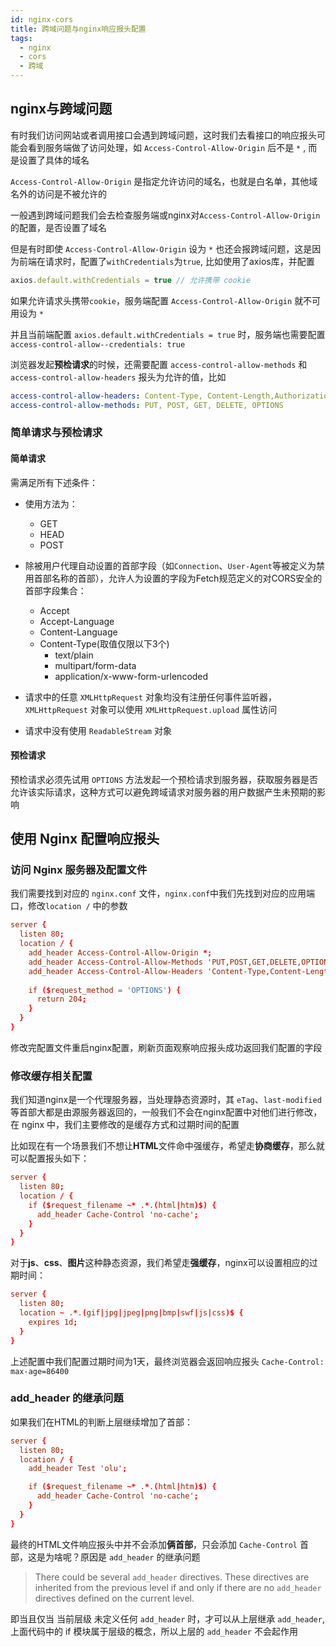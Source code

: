 ```yaml
---
id: nginx-cors
title: 跨域问题与nginx响应报头配置
tags:
  - nginx
  - cors
  - 跨域
---
```


## nginx与跨域问题

有时我们访问网站或者调用接口会遇到跨域问题，这时我们去看接口的响应报头可能会看到服务端做了访问处理，如 `Access-Control-Allow-Origin` 后不是 `*` , 而是设置了具体的域名

`Access-Control-Allow-Origin` 是指定允许访问的域名，也就是白名单，其他域名外的访问是不被允许的

一般遇到跨域问题我们会去检查服务端或nginx对`Access-Control-Allow-Origin`的配置，是否设置了域名

但是有时即使 `Access-Control-Allow-Origin` 设为 `*` 也还会报跨域问题，这是因为前端在请求时，配置了`withCredentials`为`true`, 比如使用了axios库，并配置

```js
axios.default.withCredentials = true // 允许携带 cookie
```

如果允许请求头携带`cookie`，服务端配置 `Access-Control-Allow-Origin` 就不可用设为 `*`  

并且当前端配置 `axios.default.withCredentials = true` 时，服务端也需要配置 `access-control-allow--credentials: true`

浏览器发起**预检请求**的时候，还需要配置 `access-control-allow-methods` 和 `access-control-allow-headers` 报头为允许的值，比如

```yaml
access-control-allow-headers: Content-Type, Content-Length,Authorization, Accept, X-Requested-With
access-control-allow-methods: PUT, POST, GET, DELETE, OPTIONS
```

### 简单请求与预检请求

#### 简单请求

需满足所有下述条件：

- 使用方法为：
  - GET
  - HEAD
  - POST

- 除被用户代理自动设置的首部字段（如`Connection`、`User-Agent`等被定义为禁用首部名称的首部），允许人为设置的字段为Fetch规范定义的对CORS安全的首部字段集合：
  - Accept
  - Accept-Language
  - Content-Language
  - Content-Type(取值仅限以下3个)
    - text/plain
    - multipart/form-data
    - application/x-www-form-urlencoded

- 请求中的任意 `XMLHttpRequest` 对象均没有注册任何事件监听器，`XMLHttpRequest` 对象可以使用 `XMLHttpRequest.upload` 属性访问
- 请求中没有使用 `ReadableStream` 对象

#### 预检请求

预检请求必须先试用 `OPTIONS` 方法发起一个预检请求到服务器，获取服务器是否允许该实际请求，这种方式可以避免跨域请求对服务器的用户数据产生未预期的影响

## 使用 Nginx 配置响应报头

### 访问 Nginx 服务器及配置文件

我们需要找到对应的 `nginx.conf` 文件，`nginx.conf`中我们先找到对应的应用端口，修改`location /` 中的参数

```conf
server {
  listen 80;
  location / {
    add_header Access-Control-Allow-Origin *; 
    add_header Access-Control-Allow-Methods 'PUT,POST,GET,DELETE,OPTIONS'; 
    add_header Access-Control-Allow-Headers 'Content-Type,Content-Length, Authorization, Accept,X-Requested-With';
    
    if ($request_method = 'OPTIONS') {
      return 204;
    }
  }
}
```

修改完配置文件重启nginx配置，刷新页面观察响应报头成功返回我们配置的字段

### 修改缓存相关配置

我们知道nginx是一个代理服务器，当处理静态资源时，其 `eTag`、`last-modified` 等首部大都是由源服务器返回的，一般我们不会在nginx配置中对他们进行修改，在 nginx 中，我们主要修改的是缓存方式和过期时间的配置

比如现在有一个场景我们不想让**HTML**文件命中强缓存，希望走**协商缓存**，那么就可以配置报头如下：

```conf
server {
  listen 80;
  location / {
    if ($request_filename ~* .*.(html|htm)$) {
      add_header Cache-Control 'no-cache';
    }
  }
}
```

对于**js**、**css**、**图片**这种静态资源，我们希望走**强缓存**，nginx可以设置相应的过期时间：

```conf
server {
  listen 80;
  location ~ .*.(gif|jpg|jpeg|png|bmp|swf|js|css)$ {
    expires 1d;
  }
}
```

上述配置中我们配置过期时间为1天，最终浏览器会返回响应报头 `Cache-Control: max-age=86400`  

### add_header 的继承问题

如果我们在HTML的判断上层继续增加了首部：

```conf
server {
  listen 80;
  location / {
    add_header Test 'olu';

    if ($request_filename ~* .*.(html|htm)$) {
      add_header Cache-Control 'no-cache';
    }
  }
}
```

最终的HTML文件响应报头中并不会添加**俩首部**，只会添加 `Cache-Control` 首部，这是为啥呢？原因是 `add_header` 的继承问题

> There could be several `add_header` directives. These directives are inherited from the previous level if and only if there are no `add_header` directives defined on the current level.

即当且仅当 当前层级 未定义任何 `add_header` 时，才可以从上层继承 `add_header`, 上面代码中的 if 模块属于层级的概念，所以上层的 `add_header` 不会起作用
